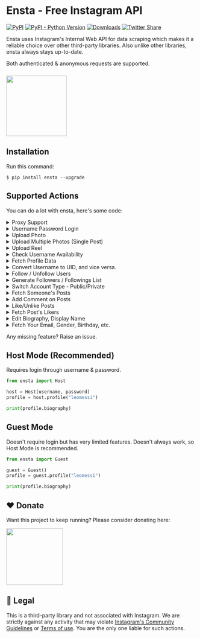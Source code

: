 # Ensta - Free Instagram API
[![PyPI](https://img.shields.io/pypi/v/ensta)](https://pypi.org/project/ensta)
[![PyPI - Python Version](https://img.shields.io/pypi/pyversions/ensta)]()
[![Downloads](https://static.pepy.tech/badge/ensta)](https://pepy.tech/project/ensta)
[![Twitter Share](https://img.shields.io/twitter/url?style=social&url=https%3A%2F%2Fgithub.com%2Fdiezo%2Fensta)](https://twitter.com/intent/tweet?text=Wow:&url=https%3A%2F%2Fgithub.com%2Fdiezo%2Fensta)

<!-- <img style="border-radius: 10px" src="https://raw.githubusercontent.com/diezo/Ensta/master/assets/logo.png"/> -->

Ensta uses Instagram's Internal Web API for data scraping which makes it a reliable choice over other third-party libraries. Also unlike other libraries, ensta always stays up-to-date.

Both authenticated & anonymous requests are supported.

[<img style="margin-top: 10px" src="https://www.buymeacoffee.com/assets/img/guidelines/download-assets-sm-1.svg" width="160"/>](https://buymeacoffee.com/diezo)

## Installation
Run this command:
```shell
$ pip install ensta --upgrade
```

## Supported Actions
You can do a lot with ensta, here's some code:

<details>

<summary>Proxy Support</summary><br>

```python
from ensta import Host

host = Host(username, password, proxy={"http": "http://1.2.3.4", "https": "https://1.2.3.4"})
```

</details>

<details>

<summary>Username Password Login</summary><br>

```python
from ensta import Host

host = Host(username, password)
```

</details>

<details>

<summary>Upload Photo</summary><br>

```python
from ensta import Host

host = Host(username, password)

upload = host.get_upload_id("Picture.jpg")

host.upload_photo(upload, caption="Travelling 🌆")
```

</details>

<details>

<summary>Upload Multiple Photos (Single Post)</summary><br>

```python
from ensta import Host

host = Host(username, password)

upload1 = host.get_upload_id("First.jpg")
upload2 = host.get_upload_id("Second.jpg")
upload3 = host.get_upload_id("Third.jpg")

host.upload_photos([upload1, upload2, upload3], caption="Travelling 🌆")
```

</details>

<details>

<summary>Upload Reel</summary><br>

```python
from ensta import Host

host = Host(username, password)

host.upload_reel(
    video_path="Video.mp4",
    thumbnail_path="Thumbnail.jpg",
    caption="Enjoying the winter! ⛄"
)
```

</details>

<details>

<summary>Check Username Availability</summary><br>

```python
from ensta import Guest

guest = Guest()

print(guest.username_availability("theusernameiwant"))
```

</details>

<details>

<summary>Fetch Profile Data</summary><br>

```python
from ensta import Host

host = Host(username, password)
profile = host.profile("leomessi")

print(profile.full_name)
print(profile.biography)
print(profile.follower_count)
```

</details>

<details>

<summary>Convert Username to UID, and vice versa.</summary><br>

```python
from ensta import Host

host = Host(username, password)

username = host.get_username(427553890)
uid = host.get_uid("leomessi")

print(username, uid)
```

</details>

<details>

<summary>Follow / Unfollow Users</summary><br>

```python
from ensta import Host

host = Host(username, password)

print(host.follow("leomessi"))
print(host.unfollow("leomessi"))
```

</details>

<details>

<summary>Generate Followers / Followings List</summary><br>

```python
from ensta import Host

host = Host(username, password)

followers = host.followers("leomessi", count=100)  # Want full list? Set count to '0'
followings = host.followings("leomessi", count=100)  # Want full list? Set count to '0'

for user in followers:
    print(user.username)

for user in followings:
    print(user.username)
```

</details>

<details>

<summary>Switch Account Type - Public/Private</summary><br>

```python
from ensta import Host

host = Host(username, password)

print(host.switch_to_public_account())
print(host.switch_to_private_account())
```

</details>

<details>

<summary>Fetch Someone's Posts</summary><br>

```python
from ensta import Host

host = Host(username, password)
posts = host.posts("leomessi", 100)  # Want full list? Set count to '0'

for post in posts:
    print(post.caption_text)
    print(post.like_count)    
```

</details>

<details>

<summary>Add Comment on Posts</summary><br>

```python
from ensta import Host

host = Host(username, password)

post_id = host.get_post_id("https://www.instagram.com/p/Czr2yLmroCQ/")

host.comment("Looks great!", post_id)
```

</details>

<details>

<summary>Like/Unlike Posts</summary><br>

```python
from ensta import Host

host = Host(username, password)

post_id = host.get_post_id("https://www.instagram.com/p/Czr2yLmroCQ/")

host.like(post_id)
host.unlike(post_id)
```

</details>

<details>

<summary>Fetch Post's Likers</summary><br>

```python
from ensta import Host

host = Host(username, password)

post_id = host.get_post_id("https://www.instagram.com/p/Czr2yLmroCQ/")
likers = host.likers(post_id)

for user in likers.users:
    print(user.username)
    print(user.profile_picture_url)
```

</details>

<details>

<summary>Edit Biography, Display Name</summary><br>

```python
from ensta import Host

host = Host(username, password)

host.change_display_name("Lionel Messi")
host.change_bio("Athlete")
```

</details>

<details>

<summary>Fetch Your Email, Gender, Birthday, etc.</summary><br>

```python
from ensta import Host

host = Host(username, password)
me = host.private_info()

print(me.email)
print(me.gender)
print(me.birthday)
```

</details>

Any missing feature? Raise an issue.

## Host Mode (Recommended)
Requires login through username & password.

```python
from ensta import Host

host = Host(username, password)
profile = host.profile("leomessi")

print(profile.biography)
```

## Guest Mode
Doesn't require login but has very limited features. Doesn't always work, so Host Mode is recommended.

```python
from ensta import Guest

guest = Guest()
profile = guest.profile("leomessi")

print(profile.biography)
```

## ❤️ Donate
Want this project to keep running? Please consider donating here:

[<img src="https://www.buymeacoffee.com/assets/img/guidelines/download-assets-sm-1.svg" width="150"/>](https://buymeacoffee.com/diezo)

## 👮 Legal
This is a third-party library and not associated with Instagram. We are strictly against any activity that may violate [Instagram's Community Guidelines](https://help.instagram.com/477434105621119/) or [Terms of use](https://help.instagram.com/581066165581870). You are the only one liable for such actions.
